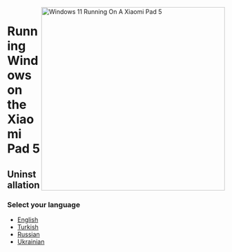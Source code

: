 <img align="right" src="https://raw.githubusercontent.com/erdilS/Port-Windows-11-Xiaomi-Pad-5/main/nabu.png" width="425" alt="Windows 11 Running On A Xiaomi Pad 5">

# Running Windows on the Xiaomi Pad 5

## Uninstallation

### Select your language

- [English](English/uninstall-en.md)
- [Turkish](Turkish/uninstall-tr.md)
- [Russian](Russian/uninstall-ru.md)
- [Ukrainian](Ukrainian/uninstall-uk.md)















